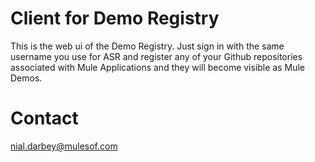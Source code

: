 Client for Demo Registry
========================
This is the web ui of the Demo Registry. Just sign in with the same username you use for ASR and register any of your Github repositories
associated with Mule Applications and they will become visible as Mule Demos.

Contact
=======
nial.darbey@mulesof.com
